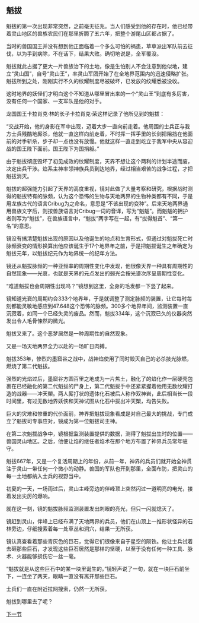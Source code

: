 ## 魁拔

魁拔的第一次出现非常突然，之前毫无征兆。当人们感受到他的存在时，他已经带着灵山地区的兽族农民们在那里折腾了五六年，把整个游尾山区都占据了。

当时的兽国国王并没有想到他正面临着一个多么可怕的祸患，草草派出军队前去征伐，以为手到病除，不在话下，结果大败。确切地说是，全军覆没。

魁拔就此占据了更大一片兽族治下的土地，像是生怕别人不会注意到他似地，建立“灵山国”，自号“灵山王”，率灵山军团开始了在全地界范围内的迅速侵略扩张。魁拔所到之处，刚刚实行不久的纹耀制度尽被破坏，已发放的纹耀悉被没收。

这时地界的妖怪们才明白这个不知道从哪里冒出来的一个“灵山王”到底有多厉害，没有任何一个国家、一支军队是他的对手。

龙国国王卡拉肖克·林的长子卡拉肖克·荣这样记录了他所见到的魁拔：

“交战开始，他的身影在军中出现，迈着大步一直向前走着。他周围的士兵正与我方士兵残酷地厮杀，他就一直这样向前走着，不时挥一挥手里的长剑把阻挡在他面前的对手斩杀，步子却一点也没有放慢。他就这样一直走到屹立于我军中央从容迎战的国王陛下面前。国王陛下为国捐躯。”

由于魁拔彻底毁坏了初见成效的纹耀制度，天界不想让这个两利的计划半途而废，决定出兵干涉。焰系主神率领神族兵员到达地界，经过相当艰苦的战争过程，才把魁拔消灭。

魁拔的超强能力引起了天界的高度重视，镜对此做了大量考察和研究，根据战时测得的魁拔特有的脉频，认为这个恐怖的生物与天地两界的生物种类都有不同，于是用龙族古代的语言Cribug为之命名，意思是“不该出现的变种”。后来天地两界通用兽族文字后，则按兽族语言对Cribug一词的音译，写为“魁魃”。而魁魃的拥护者则写为“魁拔”，在兽族语言中，“魁拔”两字写在一起，有“拔得魁首”、“第一名”的意思。

镜没有搞清楚魁拔出现的原因以及他诞生的地点和生育形式，但通过对魁拔死亡时脉频衰变的情形换算出他应该诞生于17个地界年之前，于是把魁拔诞生之年确定为魁拔元年，以魁拔纪元作为地界统一的纪年方法。

镜还从魁拔脉频的一种亚频率的周期性变化中发现，他很像天界一种具有周期性的自然现象——光衰，也就是天界的元点发出的弱光会按光谱次序呈周期性变化。

“难道魁拔也会周期性出现吗？”镜想到这里，全身的毛发都一下竖了起来。

镜知道光衰的周期约合333个地界年，于是就调整了测定脉频的装置，让它每时每刻都能灵敏地感应到47.648这个恐怖的脉频。300多个地界年间，监测装置一直沉寂着，如同一个已经失灵的废品。然而，魁拔334年，这个沉寂已久的仪器突然发出令人毛骨悚然的微光。

魁拔又来了。这个恶梦居然是一种周期性的自然现象。

又是一场天地两界全力以赴的一场旷日肉搏。

魁拔353年，惨烈的墨窟谷之战中，战神焰使用了同时毁灭自己的必杀技光脉燃，燃烧了第二代魁拔。

强烈的光焰过后，墨窟谷方圆百里之地成为一片焦土，融化了的焰化作一层硬壳包裹在已经融化的第二代魁拔的尸身上，第二代魁拔手中还紧紧握着他用无数纹耀打造的战器——冲天槊。两人厮打状的遗体化石被后人称作双神岩，此后相当长一段时间里，有过无数地界妖侠和天神试图从化石中拔出冲天槊，均告失败。

巨大的灾难和惨重的代价面前，神界把魁拔现象看成是对自己最大的挑战，专门成立了魁拔司专事应对，镜成为第一位魁拔司主神。

在第二次魁拔战争中，镜根据监测装置提供的数据，测得了魁拔出生时的位置——兽国灵山地区。之后，他便让焰的继任者焰术在那个地方布置了神界兵员常年驻守。

魁拔667年，又是一个复活周期上的年份，从前一年，神界的兵员们就开始全神贯注于灵山一带任何一个微小的动静。兽国的军队也开到那里，全面布防，把灵山的每一土地都纳入士兵的视野当中。

初夏的一天，一场雨过后，灵山主峰旁边的伴峰顶上突然闪过一道明亮的电光，接着发出尖厉的爆响。

就在这一刻，镜的魁拔脉频监测装置发出刺眼的亮光，但只一闪就熄灭了。

镜赶到灵山，伴峰上已经布满了天地两界的兵员，他们在山顶上一推形状怪异的石林旁边，仔细搜索着每一处草丛和洞穴，结果一无所获。

镜认真查看着那些青灰色的巨石，觉得它们很像来自于星空的陨铁。他让士兵试着去砸那些巨石，才发现这些巨石居然是那样的坚硬，以至于没有任何一种工具、脉术、火器能够损伤它一丝一毫。

“魁拔就是从这些巨石中的某一块里诞生的。”镜轻声说了一句，就在一块巨石前坐下，一连坐了两天，眼睛一直没有离开那些巨石。

士兵们一直在附近拉网搜索，仍然一无所获。

魁拔到哪里去了呢？

[下一节](https://github.com/MiuNice/the-book-of-kuiba/blob/master/chapter2/2.1.%E9%AD%81%E6%8B%94.md)
